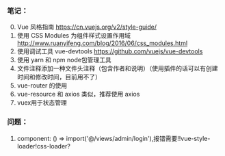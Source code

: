 ### 笔记：
0. Vue 风格指南 https://cn.vuejs.org/v2/style-guide/
1. 使用 CSS Modules 为组件样式设置作用域
    http://www.ruanyifeng.com/blog/2016/06/css_modules.html
2. 使用调试工具 vue-devtools  https://github.com/vuejs/vue-devtools
3. 使用 yarn 和 npm node包管理工具
4. 文件注释添加一种文件头注释（包含作者和说明）（使用插件的话可以有创建时间和修改时间，目前用不了）
5. vue-router 的使用
6. vue-resource 和 axios 类似，推荐使用 axios
7. vuex用于状态管理







### 问题：
1. component: () => import('@/views/admin/login'),报错需要!!vue-style-loader!css-loader?